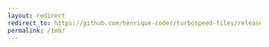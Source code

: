 ```yaml
---
layout: redirect
redirect_to: https://github.com/henrique-coder/turbospeed-files/releases/download/turbospeed-files/turbospeed-file-1mb.bin
permalink: /1mb/
---
```

